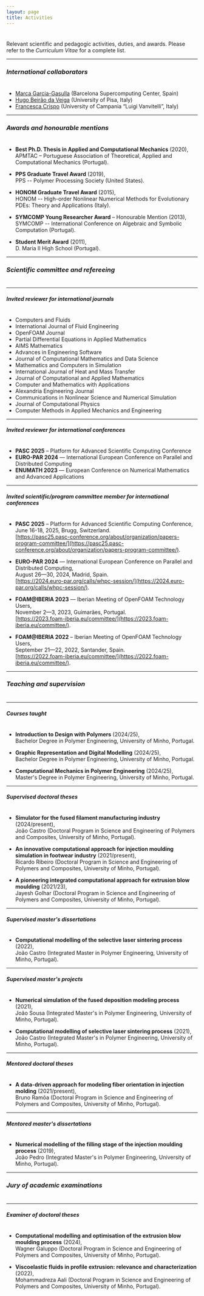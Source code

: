 ```yaml
---
layout: page
title: Activities
---
```


<p style="margin-bottom:1cm;"></p>

<div class="message">
  Relevant scientific and pedagogic activities, duties, and awards. Please refer to the <i>Curriculum Vitae</i> for a complete list.
</div>

---

### _International collaborators_

<p style="margin-bottom:1cm;"></p>

- [Marca Garcia-Gasulla](https://www.bsc.es/garcia-gasulla-marta) (Barcelona Supercomputing Center, Spain)
- [Hugo Beirão da Veiga](https://people.dm.unipi.it/beiraodaveiga/) (University of Pisa, Italy)
- [Francesca Crispo](https://www.distabif.unicampania.it/dipartimento/docenti?MATRICOLA=083137) (University of Campania “Luigi Vanvitelli”, Italy)

---

### _Awards and honourable mentions_

<p style="margin-bottom:1cm;"></p>

- **Best Ph.D. Thesis in Applied and Computational Mechanics** (2020),\
APMTAC – Portuguese Association of Theoretical, Applied and Computational Mechanics (Portugal).

- **PPS Graduate Travel Award** (2019),\
PPS -- Polymer Processing Society (United States).

- **HONOM Graduate Travel Award** (2015),\
HONOM -- High-order Nonlinear Numerical Methods for Evolutionary PDEs: Theory and Applications (Italy).

- **SYMCOMP Young Researcher Award** – Honourable Mention (2013),\
SYMCOMP -- International Conference on Algebraic and Symbolic Computation (Portugal).

- **Student Merit Award** (2011),\
D. Maria II High School (Portugal).

---

### _Scientific committee and refereeing_

<p style="margin-bottom:1cm;"></p>

---

#### _Invited reviewer for international journals_

<p style="margin-bottom:1cm;"></p>

- Computers and Fluids
- International Journal of Fluid Engineering
- OpenFOAM Journal
- Partial Differential Equations in Applied Mathematics
- AIMS Mathematics
- Advances in Engineering Software
- Journal of Computational Mathematics and Data Science
- Mathematics and Computers in Simulation
- International Journal of Heat and Mass Transfer
- Journal of Computational and Applied Mathematics
- Computer and Mathematics with Applications
- Alexandria Engineering Journal
- Communications in Nonlinear Science and Numerical Simulation
- Journal of Computational Physics
- Computer Methods in Applied Mechanics and Engineering

---

#### _Invited reviewer for international conferences_

<p style="margin-bottom:1cm;"></p>

- **PASC 2025** – Platform for Advanced Scientific Computing Conference
- **EURO-PAR 2024** — International European Conference on Parallel and Distributed Computing
- **ENUMATH 2023** — European Conference on Numerical Mathematics and Advanced Applications

---

#### _Invited scientific/program committee member for international conferences_

<p style="margin-bottom:1cm;"></p>

- **PASC 2025** – Platform for Advanced Scientific Computing Conference,\
June 16-18, 2025, Brugg, Switzerland.\
[https://pasc25.pasc-conference.org/about/organization/papers-program-committee/](https://pasc25.pasc-conference.org/about/organization/papers-program-committee/).

- **EURO-PAR 2024** — International European Conference on Parallel and Distributed Computing,\
August 26—30, 2024, Madrid, Spain.\
[https://2024.euro-par.org/calls/whpc-session/](https://2024.euro-par.org/calls/whpc-session/).

- **FOAM@IBERIA 2023** — Iberian Meeting of OpenFOAM Technology Users,\
November 2—3, 2023, Guimarães, Portugal.\
[https://2023.foam-iberia.eu/committee/](https://2023.foam-iberia.eu/committee/).

- **FOAM@IBERIA 2022** – Iberian Meeting of OpenFOAM Technology Users,\
September 21—22, 2022, Santander, Spain.\
[https://2022.foam-iberia.eu/committee/](https://2022.foam-iberia.eu/committee/).

---

### _Teaching and supervision_

<p style="margin-bottom:1cm;"></p>

---

#### _Courses taught_

<p style="margin-bottom:1cm;"></p>

- **Introduction to Design with Polymers** (2024/25),\
Bachelor Degree in Polymer Engineering, University of Minho, Portugal.

- **Graphic Representation and Digital Modelling** (2024/25),\
Bachelor Degree in Polymer Engineering, University of Minho, Portugal.

- **Computational Mechanics in Polymer Engineering** (2024/25),\
Master's Degree in Polymer Engineering, University of Minho, Portugal.

---

#### _Supervised doctoral theses_

<p style="margin-bottom:1cm;"></p>

- **Simulator for the fused filament manufacturing industry** (2024/present),\
João Castro (Doctoral Program in Science and Engineering of Polymers and Composites, University of Minho, Portugal).

- **An innovative computational approach for injection moulding simulation in footwear industry** (2021/present),\
Ricardo Ribeiro (Doctoral Program in Science and Engineering of Polymers and Composites, University of Minho, Portugal).

- **A pioneering integrated computational approach for extrusion blow moulding** (2021/23),\
Jayesh Golhar (Doctoral Program in Science and Engineering of Polymers and Composites, University of Minho, Portugal).

---

#### _Supervised master's dissertations_

<p style="margin-bottom:1cm;"></p>

- **Computational modelling of the selective laser sintering process** (2022),\
João Castro (Integrated Master in Polymer Engineering, University of Minho, Portugal).

---

#### _Supervised master's projects_

<p style="margin-bottom:1cm;"></p>

- **Numerical simulation of the fused deposition modeling process** (2021),\
João Sousa (Integrated Master's in Polymer Engineering, University of Minho, Portugal).

- **Computational modelling of selective laser sintering process** (2021),\
João Castro (Integrated Master's in Polymer Engineering, University of Minho, Portugal).

---

#### _Mentored doctoral theses_

<p style="margin-bottom:1cm;"></p>

- **A data-driven approach for modeling fiber orientation in injection molding** (2021/present),\
Bruno Ramôa (Doctoral Program in Science and Engineering of Polymers and Composites, University of Minho, Portugal).

---

#### _Mentored master's dissertations_

<p style="margin-bottom:1cm;"></p>

- **Numerical modelling of the filling stage of the injection moulding process** (2019),\
João Pedro (Integrated Master's in Polymer Engineering, University of Minho, Portugal).

---

### _Jury of academic examinations_

<p style="margin-bottom:1cm;"></p>

---

#### _Examiner of doctoral theses_

<p style="margin-bottom:1cm;"></p>

- **Computational modelling and optimisation of the extrusion blow moulding process** (2024),\
Wagner Galuppo (Doctoral Program in Science and Engineering of Polymers and Composites, University of Minho, Portugal).

- **Viscoelastic fluids in profile extrusion: relevance and characterization** (2022),\
Mohammadreza Aali (Doctoral Program in Science and Engineering of Polymers and Composites, University of Minho, Portugal).
